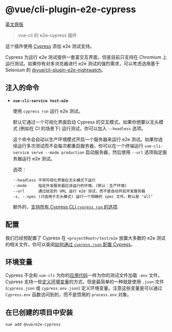 # @vue/cli-plugin-e2e-cypress

[英文原版](https://github.com/vuejs/vue-cli/tree/dev/packages/\@vue/cli-plugin-e2e-cypress/README.md)

> vue-cli 的 e2e-cypress 插件

这个插件使用 [Cypress](https://www.cypress.io/) 添加 e2e 测试支持。

Cypress 为运行 e2e 测试提供一套富交互界面，但是目前只支持在 Chromium 上运行测试。如果你有对多浏览器进行 e2e 测试的强烈需求，可以考虑选用基于 Selenium 的 [@vue/cli-plugin-e2e-nightwatch](../vue-cli-plugin-e2e-nightwatch/README.md)。

## 注入的命令

- **`vue-cli-service test:e2e`**

  使用 `cypress run` 运行 e2e 测试。

  默认它通过一个可视化界面启动 Cypress 的交互模式。如果你想要以无头模式 (例如在 CI 的场景下) 运行测试，你可以加入 `--headless` 选项。

  这个命令会自动以生产环境模式开启一个服务器来运行 e2e 测试。如果你连续运行多次测试而不会每次都重启服务器，你可以在一个终端运行 `vue-cli-service serve --mode production` 启动服务器，然后使用 `--url` 选项指定服务器运行 e2e 测试。

  选项：

  ```
  --headless 不带可视化界面在无头模式下运行
  --mode     指定开发服务器应该运行的环境。(默认：生产环境)
  --url      通过给定的 URL 运行 e2e 测试，而不是自动开启开发服务器
  -s, --spec (只适用于无头模式) 运行一个明确的 spec 文件。默认是 "all"
  ```

  额外的，[支持所有 Cypress CLI `cypress run` 的选项](https://docs.cypress.io/guides/guides/command-line.html#cypress-run).

## 配置

我们已经预配置了 Cypress 在 `<projectRoot>/test/e2e` 放置大多数的 e2e 测试的相关文件。你可以查阅[如何通过 `cypress.json` 配置 Cypress](https://docs.cypress.io/guides/references/configuration.html#Options)。

## 环境变量

Cypress 不会和 `vue-cli` 为你的[应用代码](../vue-cli/env.md#在客户端侧代码中使用环境变量)一样为你的测试文件加载 `.env` 文件。Cypress 支持一些[定义环境变量](https://docs.cypress.io/guides/guides/environment-variables.html#)的方式，但是最简单的一种就是使用 `.json` 文件 (`cypress.json` 或 `cypress.env.json`) 定义环境变量。注意这些变量是可以通过 `Cypress.env` 函数访问到的，而不是惯用的 `process.env` 对象。

## 在已创建的项目中安装

``` sh
vue add @vue/e2e-cypress
```
